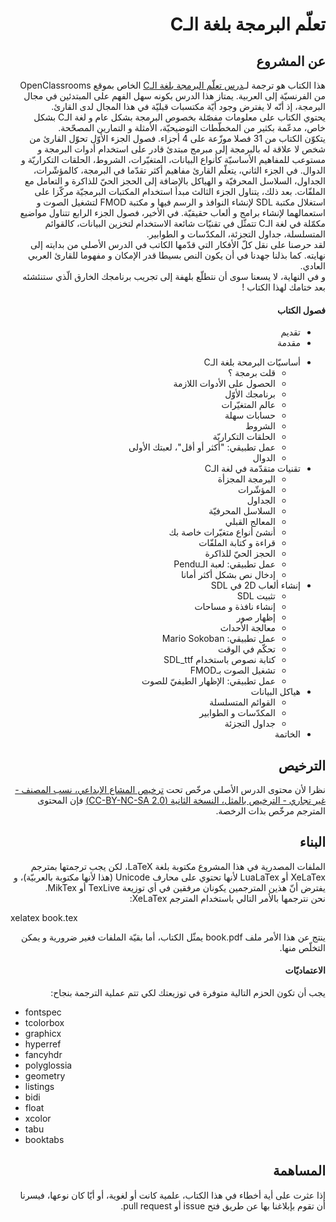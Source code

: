 # <div dir='rtl'>تعلّم البرمجة بلغة الـC</div>

## <div dir='rtl'>عن المشروع</div>

<div dir='rtl'>
<div>
هذا الكتاب هو ترجمة لـ<a href='https://openclassrooms.com/courses/apprenez-a-programmer-en-c'>درس تعلّم البرمجة بلغة الـC</a>
الخاص بموقع OpenClassrooms من الفرنسيّة إلى العربية. يمتاز هذا الدرس بكونه سهل الفهم على المبتدئين في مجال البرمجة، إذ أنّه لا يفترض وجود أيّة مكتسبات قبليّة في هذا المجال لدى القارئ.
</div>

<div>
يحتوي الكتاب على معلومات مفصّلة بخصوص البرمجة بشكل عام و لغة الـC بشكل خاص، مدعّمة بكثير من المخطّطات التوضيحيّة، الأمثلة و التمارين المصحّحة.
</div>

<div>
يتكوّن الكتاب من 31 فصلا موزّعة على 4 أجزاء. فصول الجزء الأوّل تحوّل القارئ من شخص لا علاقة له بالبرمجة إلى مبرمج مبتدئ قادر على استخدام أدوات البرمجة و مستوعب للمفاهيم الأساسيّة كأنواع البيانات، المتغيّرات، الشروط، الحلقات التكراريّة و الدوال. في الجزء الثاني، يتعلّم القارئ مفاهيم أكثر تقدّما في البرمجة، كالمؤشّرات، الجداول، السلاسل المحرفيّة و الهياكل بالإضافة إلى الحجز الحيّ للذاكرة و التعامل مع الملفّات. بعد ذلك، يتناول الجزء الثالث مبدأ استخدام المكتبات البرمجيّة مركّزا على استغلال مكتبة SDL لإنشاء النوافذ و الرسم فيها و مكتبة FMOD لتشغيل الصوت و استعمالهما لإنشاء برامج و ألعاب حقيقيّة. في الأخير، فصول الجزء الرابع تتناول مواضيع مكمّلة في لغة الـC تتمثّل في تقنيّات شائعة الاستخدام لتخزين البيانات، كالقوائم المتسلسلة، جداول التجزئة، المكدّسات و الطوابير.
</div>

<div>
لقد حرصنا على نقل كلّ الأفكار التي قدّمها الكاتب في الدرس الأصلي من بدايته إلى نهايته. كما بذلنا جهدنا في أن يكون النص بسيطا قدر الإمكان و مفهوما للقارئ العربي العادي. 
</div>

<div>
و في النهاية، لا يسعنا سوى أن نتطلّع بلهفة إلى تجريب برنامجك الخارق الّذي ستنئشئه بعد ختامك لهذا الكتاب !
</div>
</div>

#### <div dir='rtl'>فصول الكتاب</div>

<div dir='rtl'>
<ul >
<li>تقديم</li>
<li>مقدمة</li>
</ul>
<ul>
<li>أساسيّات البرمحة بلغة الـC
<ul>
<li>قلت برمجة ؟</li>
<li>الحصول على الأدوات اللازمة</li>
<li>برنامجك الأوّل</li>
<li>عالم المتغيّرات</li>
<li>حسابات سهلة</li>
<li>الشروط</li>
<li>الحلقات التكراريّة</li>
<li>عمل تطبيقي: "أكثر أو أقل"، لعبتك الأولى</li>
<li>الدوال</li>
</ul>
</li>
<li>تقنيات متقدّمة في لغة الـC
<ul>
<li>البرمجة المجزأة</li>
<li>المؤشّرات</li>
<li>الجداول</li>
<li>السلاسل المحرفيّة</li>
<li>المعالج القبلي</li>
<li>أنشئ أنواع متغيّرات خاصة بك</li>
<li>قراءة و كتابة الملفّات</li>
<li>الحجز الحيّ للذاكرة</li>
<li>عمل تطبيقي: لعبة الـPendu</li>
<li>إدخال نص بشكل أكثر أمانا</li>
</ul>
</li>
<li>إنشاء ألعاب 2D في SDL
<ul>
<li>تثبيت SDL</li>
<li>إنشاء نافذة و مساحات</li>
<li>إظهار صور</li>
<li>معالجة الأحداث</li>
<li>عمل تطبيقي: Mario Sokoban</li>
<li>تحكّم في الوقت</li>
<li>كتابة نصوص باستخدام SDL_ttf</li>
<li>تشغيل الصوت بـFMOD</li>
<li>عمل تطبيقي: الإظهار الطيفيّ للصوت</li>
</ul>
</li>
<li>هياكل البيانات
<ul>
<li>القوائم المتسلسلة</li>
<li>المكدّسات و الطوابير</li>
<li>جداول التجزئة</li>
</ul>
</li>
<li>الخاتمة</li>
</ul>

</div>

## <div dir='rtl'>الترخيص</div>

<div dir='rtl'>
نظرا لأن محتوى الدرس الأصلي مرخّص تحت
<a href='https://creativecommons.org/licenses/by-nc-sa/2.0/'>ترخيص المشاع الإبداعي، نسب المصنف - غير تجاري - الترخيص بالمثل، النسخة الثانية (CC-BY-NC-SA 2.0)</a>
فإن المحتوى المترجم مرخّص بذات الرخصة.
</div>

## <div dir='rtl'>البناء</div>

<div dir='rtl'>
الملفات المصدرية في هذا المشروع مكتوبة بلغة LaTeX، لكن يجب ترجمتها بمترجم XeLaTex أو LuaLaTex لأنها تحتوي على محارف Unicode (هذا لأنها مكتوبة بالعربيّة)، و يفترض أنّ هذين المترجمين يكونان مرفقين في أي توزيعة TexLive أو MikTex.
<br>
نحن نترجمها بالأمر التالي باستخدام المترجم XeLaTex:
</div>

xelatex book.tex

<div dir='rtl'>
ينتج عن هذا الأمر ملف book.pdf يمثّل الكتاب، أما بقيّة الملفات فغير ضرورية و يمكن التخلّص منها.
</div>

#### <div dir='rtl'>الاعتماديّات</div>

<div dir='rtl'>يجب أن تكون الحزم التالية متوفرة في توزيعتك لكي تتم عملية الترجمة بنجاح:</div>

* fontspec
* tcolorbox
* graphicx
* hyperref
* fancyhdr
* polyglossia
* geometry
* listings
* bidi
* float
* xcolor
* tabu
* booktabs

## <div dir='rtl'>المساهمة</div>

<div dir='rtl'>
إذا عثرت على أية أخطاء في هذا الكتاب، علمية كانت أو لغوية، أو أيّا كان نوعها، فيسرنا أن تقوم بإبلاغنا بها عن طريق فتح issue أو pull request.
</div>
